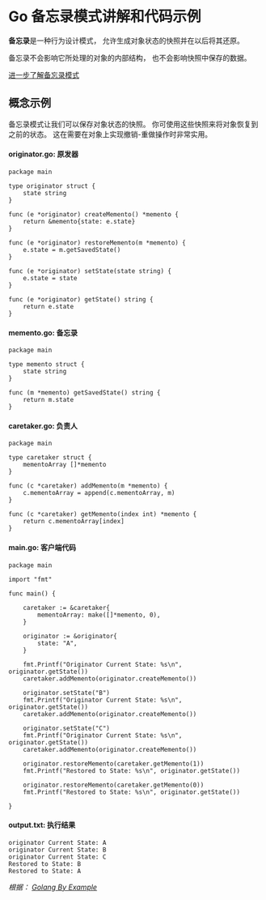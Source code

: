 # Go **备忘录**模式讲解和代码示例

**备忘录**是一种行为设计模式， 允许生成对象状态的快照并在以后将其还原。

备忘录不会影响它所处理的对象的内部结构， 也不会影响快照中保存的数据。

[ 进一步了解备忘录模式 ](https://refactoringguru.cn/design-patterns/memento)



## 概念示例

备忘录模式让我们可以保存对象状态的快照。 你可使用这些快照来将对象恢复到之前的状态。 这在需要在对象上实现撤销-重做操作时非常实用。

####  **originator.go:** 原发器

```
package main

type originator struct {
    state string
}

func (e *originator) createMemento() *memento {
    return &memento{state: e.state}
}

func (e *originator) restoreMemento(m *memento) {
    e.state = m.getSavedState()
}

func (e *originator) setState(state string) {
    e.state = state
}

func (e *originator) getState() string {
    return e.state
}
```

####  **memento.go:** 备忘录

```
package main

type memento struct {
    state string
}

func (m *memento) getSavedState() string {
    return m.state
}
```

####  **caretaker.go:** 负责人

```
package main

type caretaker struct {
    mementoArray []*memento
}

func (c *caretaker) addMemento(m *memento) {
    c.mementoArray = append(c.mementoArray, m)
}

func (c *caretaker) getMemento(index int) *memento {
    return c.mementoArray[index]
}
```

####  **main.go:** 客户端代码

```
package main

import "fmt"

func main() {

    caretaker := &caretaker{
        mementoArray: make([]*memento, 0),
    }

    originator := &originator{
        state: "A",
    }

    fmt.Printf("Originator Current State: %s\n", originator.getState())
    caretaker.addMemento(originator.createMemento())

    originator.setState("B")
    fmt.Printf("Originator Current State: %s\n", originator.getState())
    caretaker.addMemento(originator.createMemento())

    originator.setState("C")
    fmt.Printf("Originator Current State: %s\n", originator.getState())
    caretaker.addMemento(originator.createMemento())

    originator.restoreMemento(caretaker.getMemento(1))
    fmt.Printf("Restored to State: %s\n", originator.getState())

    originator.restoreMemento(caretaker.getMemento(0))
    fmt.Printf("Restored to State: %s\n", originator.getState())

}
```

####  **output.txt:** 执行结果

```
originator Current State: A
originator Current State: B
originator Current State: C
Restored to State: B
Restored to State: A
```

*根据： [Golang By Example](https://golangbyexample.com/memento-design-pattern-go/)*